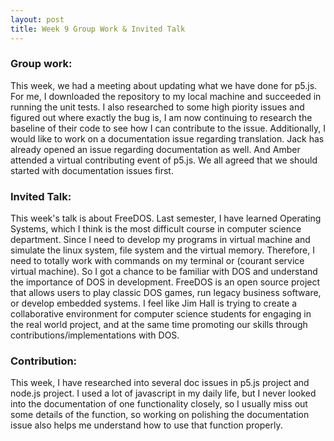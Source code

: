 ```yaml
---
layout: post
title: Week 9 Group Work & Invited Talk
---
```


### Group work: 
This week, we had a meeting about updating what we have done for p5.js. For me, I downloaded the repository to my local machine and succeeded in running the unit tests. I also researched to some high piority issues and figured out where exactly the bug is, I am now continuing to research the baseline of their code to see how I can contribute to the issue. Additionally, I would like to work on a documentation issue regarding translation. Jack has already opened an issue regarding documentation as well. And Amber attended a virtual contributing event of p5.js. We all agreed that we should started with documentation issues first.

### Invited Talk: 
This week's talk is about FreeDOS. Last semester, I have learned Operating Systems, which I think is the most difficult course in computer science department. Since I need to develop my programs in virtual machine and simulate the linux system, file system and the virtual memory. Therefore, I need to totally work with commands on my terminal or (courant service virtual machine). So I got a chance to be familiar with DOS and understand the importance of DOS in development. FreeDOS is an open source project that allows users to play classic DOS games, run legacy business software, or develop embedded systems. I feel like Jim Hall is trying to create a collaborative environment for computer science students for engaging in the real world project, and at the same time promoting our skills through contributions/implementations with DOS.

### Contribution:
This week, I have researched into several doc issues in p5.js project and node.js project. I used a lot of javascript in my daily life, but I never looked into the documentation of one functionality closely, so I usually miss out some details of the function, so working on polishing the documentation issue also helps me understand how to use that function properly.